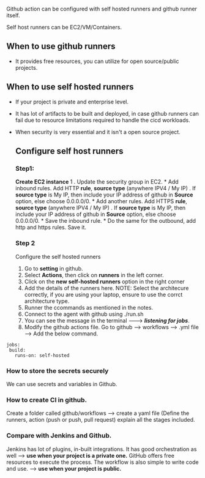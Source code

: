 Github action can be configured with self hosted runners and github runner itself. 

Self host runners can be EC2/VM/Containers. 

## When to use github runners
* It provides free resources, you can utilize for open source/public projects.

## When to use self hosted runners
* If your project is private and enterprise level.
* It has lot of artifacts to be built and deployed, in case github runners can fail due to resource limitations required to handle the cicd workloads.
* When security is very essential and it isn't a open source project.

  ## Configure self host runners

  ### Step1:
  **Create EC2 instance**
  1 . Update the security group in EC2.
       * Add inbound rules. Add HTTP **rule**, **source type** (anywhere IPV4 / My IP) . If **source type** is My IP, then include your IP address of github in **Source** option, else choose 0.0.0.0/0.
       * Add another rules. Add HTTPS  **rule**, **source type** (anywhere IPV4 / My IP) . If **source type** is My IP, then include your IP address of github in **Source** option, else choose 0.0.0.0/0.
       * Save the inbound rule.
       * Do the same for the outbound, add http and https rules. Save it.
   
  ### Step 2
  Configure the self hosted runners
  1.  Go to **setting** in github.
  2.  Select **Actions**, then click on **runners** in the left corner.
  3.  Click on the **new self-hosted runners** option in the right corner
  4.  Add the details of the runners here.  NOTE: Select the architecure correctly, if you are using your laptop, ensure to use the corrct architecture type.
  5.  Runner the ccommands as mentioned in the notes.
  6.  Connect to the agent with github using  ./run.sh
  7.  You can see the message in the terminal ---> **_listening for jobs_**.
  8.  Modify the github actions file. Go to github --> workflows --> <configuration>.yml file --> Add the below command.

```
jobs:
 build:
   runs-on: self-hosted
```

### How to store the secrets securely
We can use secrets and variables in Github.

### How to create CI in github. 
Create a folder called github/workflows --> create a yaml file (Define the runners, action (push or push, pull request) explain all the stages included.

### Compare with Jenkins and Github. 
Jenkins has lot of plugins, in-built integrations. It has good orchestration as well  --> **use when your project is a private one.** 
GitHub offers free resources to execute the process. The workflow is also simple to write code and use. --> **use when your project is public.** 
  
